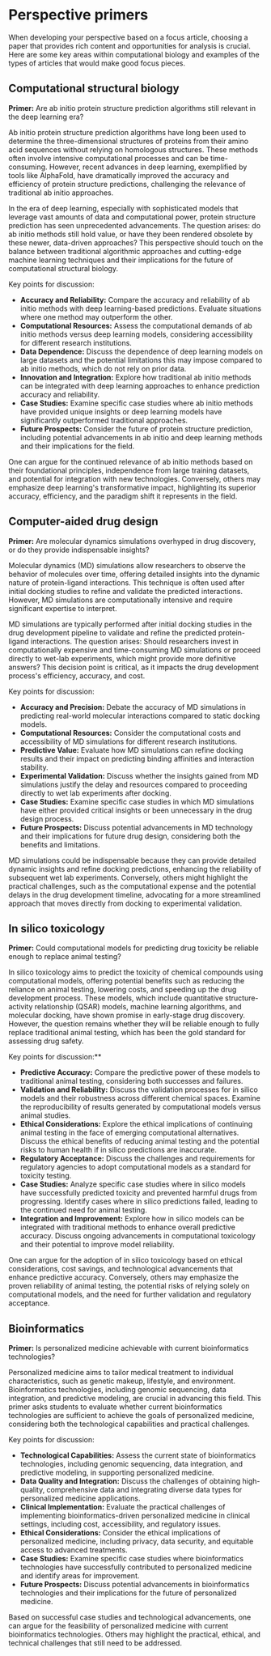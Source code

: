 # Perspective primers

When developing your perspective based on a focus article, choosing a paper that provides rich content and opportunities for analysis is crucial.
Here are some key areas within computational biology and examples of the types of articles that would make good focus pieces.

## Computational structural biology

**Primer:** Are ab initio protein structure prediction algorithms still relevant in the deep learning era?

Ab initio protein structure prediction algorithms have long been used to determine the three-dimensional structures of proteins from their amino acid sequences without relying on homologous structures.
These methods often involve intensive computational processes and can be time-consuming.
However, recent advances in deep learning, exemplified by tools like AlphaFold, have dramatically improved the accuracy and efficiency of protein structure predictions, challenging the relevance of traditional ab initio approaches.

In the era of deep learning, especially with sophisticated models that leverage vast amounts of data and computational power, protein structure prediction has seen unprecedented advancements.
The question arises: do ab initio methods still hold value, or have they been rendered obsolete by these newer, data-driven approaches?
This perspective should touch on the balance between traditional algorithmic approaches and cutting-edge machine learning techniques and their implications for the future of computational structural biology.

Key points for discussion:

-   **Accuracy and Reliability:** Compare the accuracy and reliability of ab initio methods with deep learning-based predictions.
 Evaluate situations where one method may outperform the other.
-   **Computational Resources:** Assess the computational demands of ab initio methods versus deep learning models, considering accessibility for different research institutions.
-   **Data Dependence:** Discuss the dependence of deep learning models on large datasets and the potential limitations this may impose compared to ab initio methods, which do not rely on prior data.
-   **Innovation and Integration:** Explore how traditional ab initio methods can be integrated with deep learning approaches to enhance prediction accuracy and reliability.
-   **Case Studies:** Examine specific case studies where ab initio methods have provided unique insights or deep learning models have significantly outperformed traditional approaches.
-   **Future Prospects:** Consider the future of protein structure prediction, including potential advancements in ab initio and deep learning methods and their implications for the field.

One can argue for the continued relevance of ab initio methods based on their foundational principles, independence from large training datasets, and potential for integration with new technologies.
Conversely, others may emphasize deep learning's transformative impact, highlighting its superior accuracy, efficiency, and the paradigm shift it represents in the field.

## Computer-aided drug design

**Primer:** Are molecular dynamics simulations overhyped in drug discovery, or do they provide indispensable insights?

Molecular dynamics (MD) simulations allow researchers to observe the behavior of molecules over time, offering detailed insights into the dynamic nature of protein-ligand interactions.
This technique is often used after initial docking studies to refine and validate the predicted interactions.
However, MD simulations are computationally intensive and require significant expertise to interpret.

MD simulations are typically performed after initial docking studies in the drug development pipeline to validate and refine the predicted protein-ligand interactions.
The question arises: Should researchers invest in computationally expensive and time-consuming MD simulations or proceed directly to wet-lab experiments, which might provide more definitive answers?
This decision point is critical, as it impacts the drug development process's efficiency, accuracy, and cost.

Key points for discussion:

-   **Accuracy and Precision:** Debate the accuracy of MD simulations in predicting real-world molecular interactions compared to static docking models.
-   **Computational Resources:** Consider the computational costs and accessibility of MD simulations for different research institutions.
-   **Predictive Value:** Evaluate how MD simulations can refine docking results and their impact on predicting binding affinities and interaction stability.
-   **Experimental Validation:** Discuss whether the insights gained from MD simulations justify the delay and resources compared to proceeding directly to wet lab experiments after docking.
-   **Case Studies:** Examine specific case studies in which MD simulations have either provided critical insights or been unnecessary in the drug design process.
-   **Future Prospects:** Discuss potential advancements in MD technology and their implications for future drug design, considering both the benefits and limitations.

MD simulations could be indispensable because they can provide detailed dynamic insights and refine docking predictions, enhancing the reliability of subsequent wet lab experiments.
Conversely, others might highlight the practical challenges, such as the computational expense and the potential delays in the drug development timeline, advocating for a more streamlined approach that moves directly from docking to experimental validation.

## In silico toxicology

**Primer:** Could computational models for predicting drug toxicity be reliable enough to replace animal testing?

In silico toxicology aims to predict the toxicity of chemical compounds using computational models, offering potential benefits such as reducing the reliance on animal testing, lowering costs, and speeding up the drug development process.
These models, which include quantitative structure-activity relationship (QSAR) models, machine learning algorithms, and molecular docking, have shown promise in early-stage drug discovery.
However, the question remains whether they will be reliable enough to fully replace traditional animal testing, which has been the gold standard for assessing drug safety.

Key points for discussion:**

-   **Predictive Accuracy:** Compare the predictive power of these models to traditional animal testing, considering both successes and failures.
-   **Validation and Reliability:** Discuss the validation processes for in silico models and their robustness across different chemical spaces.
    Examine the reproducibility of results generated by computational models versus animal studies.
-   **Ethical Considerations:** Explore the ethical implications of continuing animal testing in the face of emerging computational alternatives.
    Discuss the ethical benefits of reducing animal testing and the potential risks to human health if in silico predictions are inaccurate.
-   **Regulatory Acceptance:** Discuss the challenges and requirements for regulatory agencies to adopt computational models as a standard for toxicity testing.
-   **Case Studies:** Analyze specific case studies where in silico models have successfully predicted toxicity and prevented harmful drugs from progressing.
    Identify cases where in silico predictions failed, leading to the continued need for animal testing.
-   **Integration and Improvement:** Explore how in silico models can be integrated with traditional methods to enhance overall predictive accuracy.
    Discuss ongoing advancements in computational toxicology and their potential to improve model reliability.

One can argue for the adoption of in silico toxicology based on ethical considerations, cost savings, and technological advancements that enhance predictive accuracy.
Conversely, others may emphasize the proven reliability of animal testing, the potential risks of relying solely on computational models, and the need for further validation and regulatory acceptance.

## Bioinformatics

**Primer:** Is personalized medicine achievable with current bioinformatics technologies?

Personalized medicine aims to tailor medical treatment to individual characteristics, such as genetic makeup, lifestyle, and environment.
Bioinformatics technologies, including genomic sequencing, data integration, and predictive modeling, are crucial in advancing this field.
This primer asks students to evaluate whether current bioinformatics technologies are sufficient to achieve the goals of personalized medicine, considering both the technological capabilities and practical challenges.

Key points for discussion:

-   **Technological Capabilities:** Assess the current state of bioinformatics technologies, including genomic sequencing, data integration, and predictive modeling, in supporting personalized medicine.
-   **Data Quality and Integration:** Discuss the challenges of obtaining high-quality, comprehensive data and integrating diverse data types for personalized medicine applications.
-   **Clinical Implementation:** Evaluate the practical challenges of implementing bioinformatics-driven personalized medicine in clinical settings, including cost, accessibility, and regulatory issues.
-   **Ethical Considerations:** Consider the ethical implications of personalized medicine, including privacy, data security, and equitable access to advanced treatments.
-   **Case Studies:** Examine specific case studies where bioinformatics technologies have successfully contributed to personalized medicine and identify areas for improvement.
-   **Future Prospects:** Discuss potential advancements in bioinformatics technologies and their implications for the future of personalized medicine.

Based on successful case studies and technological advancements, one can argue for the feasibility of personalized medicine with current bioinformatics technologies.
Others may highlight the practical, ethical, and technical challenges that still need to be addressed.
